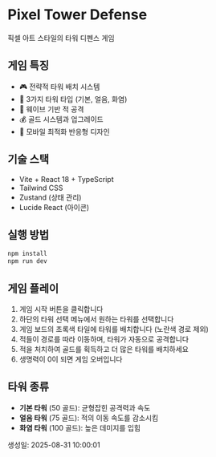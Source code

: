 # Pixel Tower Defense

픽셀 아트 스타일의 타워 디펜스 게임

## 게임 특징
- 🎮 전략적 타워 배치 시스템
- 🏰 3가지 타워 타입 (기본, 얼음, 화염)
- 🌊 웨이브 기반 적 공격
- 💰 골드 시스템과 업그레이드
- 📱 모바일 최적화 반응형 디자인

## 기술 스택
- Vite + React 18 + TypeScript
- Tailwind CSS
- Zustand (상태 관리)
- Lucide React (아이콘)

## 실행 방법
```bash
npm install
npm run dev
```

## 게임 플레이
1. 게임 시작 버튼을 클릭합니다
2. 하단의 타워 선택 메뉴에서 원하는 타워를 선택합니다
3. 게임 보드의 초록색 타일에 타워를 배치합니다 (노란색 경로 제외)
4. 적들이 경로를 따라 이동하며, 타워가 자동으로 공격합니다
5. 적을 처치하여 골드를 획득하고 더 많은 타워를 배치하세요
6. 생명력이 0이 되면 게임 오버입니다

## 타워 종류
- **기본 타워** (50 골드): 균형잡힌 공격력과 속도
- **얼음 타워** (75 골드): 적의 이동 속도를 감소시킴
- **화염 타워** (100 골드): 높은 데미지를 입힘

생성일: 2025-08-31 10:00:01